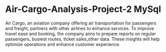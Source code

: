 # Air-Cargo-Analysis-Project-2 MySql
Air Cargo, an aviation company offering air transportation for passengers and freight, partners with other airlines to enhance services. To improve travel ease and booking, the company aims to prepare reports on regular passengers, busiest routes, ticket sales,other data. These insights will help optimize operations and enhance customer experience.

